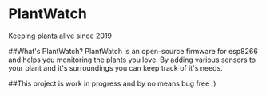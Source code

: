# PlantWatch
Keeping plants alive since 2019

##What's PlantWatch?
PlantWatch is an open-source firmware for esp8266 and helps you monitoring the plants you love.
By adding various sensors to your plant and it's surroundings you can keep track of it's needs.

##This project is work in progress and by no means bug free ;)
